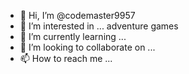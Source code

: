 - 👋 Hi, I’m @codemaster9957
- 👀 I’m interested in ... adventure games
- 🌱 I’m currently learning ...
- 💞️ I’m looking to collaborate on ...
- 📫 How to reach me ...

<!---
codemaster9957/codemaster9957 is a ✨ special ✨ repository because its `README.md` (this file) appears on your GitHub profile.
You can click the Preview link to take a look at your changes.
--->
